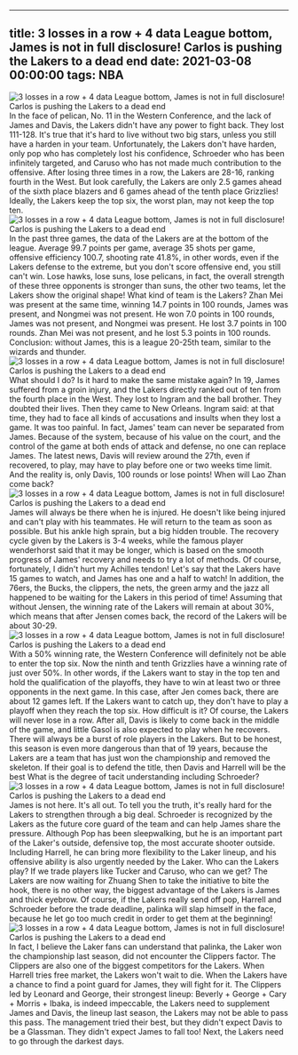 
---
title: 3 losses in a row + 4 data League bottom, James is not in full disclosure! Carlos is pushing the Lakers to a dead end
date: 2021-03-08 00:00:00
tags:  NBA
---
![3 losses in a row + 4 data League bottom, James is not in full disclosure! Carlos is pushing the Lakers to a dead end](c04d8785-8337-450b-a131-95733022c5ac.gif)
In the face of pelican, No. 11 in the Western Conference, and the lack of James and Davis, the Lakers didn't have any power to fight back. They lost 111-128. It's true that it's hard to live without two big stars, unless you still have a harden in your team. Unfortunately, the Lakers don't have harden, only pop who has completely lost his confidence, Schroeder who has been infinitely targeted, and Caruso who has not made much contribution to the offensive. After losing three times in a row, the Lakers are 28-16, ranking fourth in the West. But look carefully, the Lakers are only 2.5 games ahead of the sixth place blazers and 6 games ahead of the tenth place Grizzlies! Ideally, the Lakers keep the top six, the worst plan, may not keep the top ten.
![3 losses in a row + 4 data League bottom, James is not in full disclosure! Carlos is pushing the Lakers to a dead end](726350b8-d3e9-4158-b19e-bbb13fad5eeb.gif)
In the past three games, the data of the Lakers are at the bottom of the league. Average 99.7 points per game, average 35 shots per game, offensive efficiency 100.7, shooting rate 41.8%, in other words, even if the Lakers defense to the extreme, but you don't score offensive end, you still can't win. Lose hawks, lose suns, lose pelicans, in fact, the overall strength of these three opponents is stronger than suns, the other two teams, let the Lakers show the original shape! What kind of team is the Lakers? Zhan Mei was present at the same time, winning 14.7 points in 100 rounds, James was present, and Nongmei was not present. He won 7.0 points in 100 rounds, James was not present, and Nongmei was present. He lost 3.7 points in 100 rounds. Zhan Mei was not present, and he lost 5.3 points in 100 rounds. Conclusion: without James, this is a league 20-25th team, similar to the wizards and thunder.
![3 losses in a row + 4 data League bottom, James is not in full disclosure! Carlos is pushing the Lakers to a dead end](1a30c156-5200-45fe-804b-a931d9e5b98e.gif)
What should I do? Is it hard to make the same mistake again? In 19, James suffered from a groin injury, and the Lakers directly ranked out of ten from the fourth place in the West. They lost to Ingram and the ball brother. They doubted their lives. Then they came to New Orleans. Ingram said: at that time, they had to face all kinds of accusations and insults when they lost a game. It was too painful. In fact, James' team can never be separated from James. Because of the system, because of his value on the court, and the control of the game at both ends of attack and defense, no one can replace James. The latest news, Davis will review around the 27th, even if recovered, to play, may have to play before one or two weeks time limit. And the reality is, only Davis, 100 rounds or lose points! When will Lao Zhan come back?
![3 losses in a row + 4 data League bottom, James is not in full disclosure! Carlos is pushing the Lakers to a dead end](d81699cd-5358-436a-9603-a4ddf9f52ea0.gif)
James will always be there when he is injured. He doesn't like being injured and can't play with his teammates. He will return to the team as soon as possible. But his ankle high sprain, but a big hidden trouble. The recovery cycle given by the Lakers is 3-4 weeks, while the famous player wenderhorst said that it may be longer, which is based on the smooth progress of James' recovery and needs to try a lot of methods. Of course, fortunately, I didn't hurt my Achilles tendon! Let's say that the Lakers have 15 games to watch, and James has one and a half to watch! In addition, the 76ers, the Bucks, the clippers, the nets, the green army and the jazz all happened to be waiting for the Lakers in this period of time! Assuming that without Jensen, the winning rate of the Lakers will remain at about 30%, which means that after Jensen comes back, the record of the Lakers will be about 30-29.
![3 losses in a row + 4 data League bottom, James is not in full disclosure! Carlos is pushing the Lakers to a dead end](41d2a70d-44eb-45b3-a4aa-4fae4ec4af47.gif)
With a 50% winning rate, the Western Conference will definitely not be able to enter the top six. Now the ninth and tenth Grizzlies have a winning rate of just over 50%. In other words, if the Lakers want to stay in the top ten and hold the qualification of the playoffs, they have to win at least two or three opponents in the next game. In this case, after Jen comes back, there are about 12 games left. If the Lakers want to catch up, they don't have to play a playoff when they reach the top six. How difficult is it? Of course, the Lakers will never lose in a row. After all, Davis is likely to come back in the middle of the game, and little Gasol is also expected to play when he recovers. There will always be a burst of role players in the Lakers. But to be honest, this season is even more dangerous than that of 19 years, because the Lakers are a team that has just won the championship and removed the skeleton. If their goal is to defend the title, then Davis and Harrell will be the best What is the degree of tacit understanding including Schroeder?
![3 losses in a row + 4 data League bottom, James is not in full disclosure! Carlos is pushing the Lakers to a dead end](64773107-e824-4003-afba-89828fcce447.gif)
James is not here. It's all out. To tell you the truth, it's really hard for the Lakers to strengthen through a big deal. Schroeder is recognized by the Lakers as the future core guard of the team and can help James share the pressure. Although Pop has been sleepwalking, but he is an important part of the Laker's outside, defensive top, the most accurate shooter outside. Including Harrell, he can bring more flexibility to the Laker lineup, and his offensive ability is also urgently needed by the Laker. Who can the Lakers play? If we trade players like Tucker and Caruso, who can we get? The Lakers are now waiting for Zhuang Shen to take the initiative to bite the hook, there is no other way, the biggest advantage of the Lakers is James and thick eyebrow. Of course, if the Lakers really send off pop, Harrell and Schroeder before the trade deadline, palinka will slap himself in the face, because he let go too much credit in order to get them at the beginning!
![3 losses in a row + 4 data League bottom, James is not in full disclosure! Carlos is pushing the Lakers to a dead end](293ed02a-a928-49d5-8955-faabd18e9b60.gif)
In fact, I believe the Laker fans can understand that palinka, the Laker won the championship last season, did not encounter the Clippers factor. The Clippers are also one of the biggest competitors for the Lakers. When Harrell tries free market, the Lakers won't wait to die. When the Lakers have a chance to find a point guard for James, they will fight for it. The Clippers led by Leonard and George, their strongest lineup: Beverly + George + Cary + Morris + Ibaka, is indeed impeccable, the Lakers need to supplement James and Davis, the lineup last season, the Lakers may not be able to pass this pass. The management tried their best, but they didn't expect Davis to be a Glassman. They didn't expect James to fall too! Next, the Lakers need to go through the darkest days.